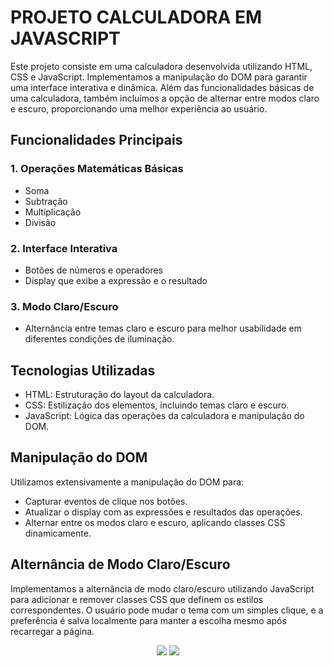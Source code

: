 ﻿# PROJETO CALCULADORA EM JAVASCRIPT

<p>Este projeto consiste em uma calculadora desenvolvida utilizando HTML, CSS e JavaScript. Implementamos a manipulação do DOM para garantir uma interface interativa e dinâmica. Além das funcionalidades básicas de uma calculadora, também incluímos a opção de alternar entre modos claro e escuro, proporcionando uma melhor experiência ao usuário.</p>

<h2>Funcionalidades Principais</h2>

<h3>1. Operações Matemáticas Básicas</h3>
<ul>
  <li>Soma</li>
  <li>Subtração</li>
  <li>Multiplicação</li>
  <li>Divisão</li>
</ul>
<h3>2. Interface Interativa</h3>
<ul>
  <li>Botões de números e operadores</li>
  <li>Display que exibe a expressão e o resultado</li>

</ul>
<h3>3. Modo Claro/Escuro</h3>
<ul>
  <li>Alternância entre temas claro e escuro para melhor usabilidade em diferentes condições de iluminação.</li>
</ul>

<h2>Tecnologias Utilizadas</h2>
<ul>
  <li>HTML: Estruturação do layout da calculadora.</li>
  <li>CSS: Estilização dos elementos, incluindo temas claro e escuro.</li>
  <li>JavaScript: Lógica das operações da calculadora e manipulação do DOM.</li>
</ul>

<h2>Manipulação do DOM</h2>
<p>Utilizamos extensivamente a manipulação do DOM para:</p>
<ul>
  <li>Capturar eventos de clique nos botões.</li>
  <li>Atualizar o display com as expressões e resultados das operações.</li>
  <li>Alternar entre os modos claro e escuro, aplicando classes CSS dinamicamente.</li>
</ul>

<h2>Alternância de Modo Claro/Escuro</h2>
<p>Implementamos a alternância de modo claro/escuro utilizando JavaScript para adicionar e remover classes CSS que definem os estilos correspondentes. O usuário pode mudar o tema com um simples clique, e a preferência é salva localmente para manter a escolha mesmo após recarregar a página.</p>




<div align="center"> 
  <a href="https://www.linkedin.com/in/gleisson-braga-174a5b1b8/" target="_blank"><img src="https://img.shields.io/badge/-LinkedIn-%230077B5?style=for-the-badge&logo=linkedin&logoColor=white" target="_blank"></a> 
  <a href="mailto:bragagleisson@gmail.com"><img src="https://img.shields.io/badge/-Gmail-%23333?style=for-the-badge&logo=gmail&logoColor=white" target="_blank"></a>
</div>
